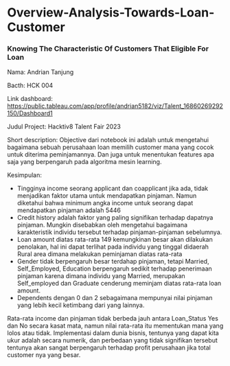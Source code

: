 # Overview-Analysis-Towards-Loan-Customer
### Knowing The Characteristic Of Customers That Eligible For Loan

Nama: Andrian Tanjung

Bacth: HCK 004

Link dashboard: https://public.tableau.com/app/profile/andrian5182/viz/Talent_16860269292150/Dashboard1

Judul Project: Hacktiv8 Talent Fair 2023

Short description: Objective dari notebook ini adalah untuk mengetahui bagaimana sebuah perusahaan loan memilih customer mana yang cocok untuk diterima peminjamannya. Dan juga untuk menentukan features apa saja yang berpengaruh pada algoritma mesin learning.

Kesimpulan:
- Tingginya income seorang applicant dan coapplicant jika ada, tidak menjadikan faktor utama untuk mendapatkan pinjaman. Namun diketahui bahwa minimum angka income untuk seorang dapat mendapatkan pinjaman adalah 5446
- Credit history adalah faktor yang paling signifikan terhadap dapatnya pinjaman. Mungkin disebabkan oleh mengetahui bagaimana karakteristik individu tersebut terhadap pinjaman-pinjaman sebelumnya.
- Loan amount diatas rata-rata 149 kemungkinan besar akan dilakukan penolakan, hal ini dapat terlihat pada individu yang tinggal didaerah Rural area dimana melakukan peminjaman diatas rata-rata
- Gender tidak berpengaruh besar terdahap pinjaman, tetapi Married, Self_Employed, Education berpengaruh sedikit terhadap penerimaan pinjaman karena dimana individu yang Married, merupakan Self_employed dan Graduate cenderung meminjam diatas rata-rata loan amount.
- Dependents dengan 0 dan 2 sebagaimana mempunyai nilai pinjaman yang lebih kecil ketimbang dari yang lainnya.

Rata-rata income dan pinjaman tidak berbeda jauh antara Loan_Status Yes dan No secara kasat mata, namun nilai rata-rata itu mementukan mana yang lolos atau tidak. Implementasi dalam dunia bisnis, tentunya yang dapat kita ukur adalah secara numerik, dan perbedaan yang tidak signifikan tersebut tentunya akan sangat berpengaruh terhadap profit perusahaan jika total customer nya yang besar.
